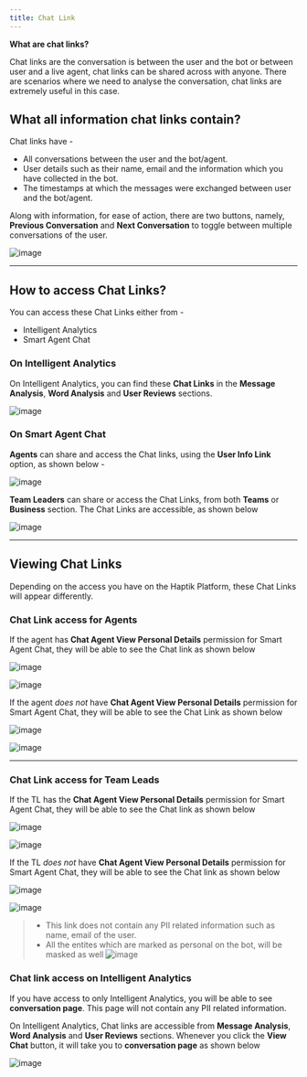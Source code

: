 ```yaml
---
title: Chat Link
---
```


**What are chat links?**

Chat links are the conversation is between the user and the bot or between user and a live agent, chat links can be shared across with anyone. 
There are scenarios where we need to analyse the conversation, chat links are extremely useful in this case. 

## **What all information chat links contain?**

Chat links have - 
* All conversations between the user and the bot/agent.
* User details such as their name, email and the information which you have collected in the bot.
* The timestamps at which the messages were exchanged between user and the bot/agent.

Along with information, for ease of action, there are two buttons, namely, **Previous Conversation** and **Next Conversation** to toggle between multiple conversations of the user.

![image](https://user-images.githubusercontent.com/75118325/114147243-2308e000-9936-11eb-954c-5ed4f0f1c7d6.png)

<hr>

## How to access Chat Links?

You can access these Chat Links either from -  
* Intelligent Analytics 
* Smart Agent Chat

### On Intelligent Analytics

On Intelligent Analytics, you can find these **Chat Links** in the **Message Analysis**, **Word Analysis** and **User Reviews** sections.

![image](https://user-images.githubusercontent.com/75118325/114148758-c0184880-9937-11eb-9965-6bd2d0ca9a7b.png)

### On Smart Agent Chat

**Agents** can share and access the Chat links, using the **User Info Link** option, as shown below - 

![image](https://user-images.githubusercontent.com/75118325/114147984-eab5d180-9936-11eb-9219-d562b859e6f0.png)

**Team Leaders** can share or access the Chat Links, from both **Teams** or **Business** section. The Chat Links are accessible, as shown below 

![image](https://user-images.githubusercontent.com/75118325/114148648-9f4ff300-9937-11eb-9914-cb8abcecba4b.png)

<hr>

## Viewing Chat Links

Depending on the access you have on the Haptik Platform, these Chat Links will appear differently.

### Chat Link access for Agents

If the agent has **Chat Agent View Personal Details** permission for Smart Agent Chat, they will be able to see the Chat link as shown below

![image](https://user-images.githubusercontent.com/75118325/114347136-21335c80-9b82-11eb-97dc-87a7001fd55c.png)

![image](https://user-images.githubusercontent.com/75118325/114150084-44b79680-9939-11eb-8b2d-162aaef7625e.png)

If the agent  _does not_ have **Chat Agent View Personal Details** permission for Smart Agent Chat, they will be able to see the Chat Link as shown below 

![image](https://user-images.githubusercontent.com/75118325/114347035-fba65300-9b81-11eb-8870-fd47e6eb81fe.png)

![image](https://user-images.githubusercontent.com/75118325/114149924-120d9e00-9939-11eb-8c24-bd606e058814.png)

<hr>

### Chat Link access for Team Leads

If the TL has the **Chat Agent View Personal Details** permission for Smart Agent Chat, they will be able to see the Chat link as shown below

![image](https://user-images.githubusercontent.com/75118325/114346233-c0575480-9b80-11eb-94b5-c8484795e017.png)

![image](https://user-images.githubusercontent.com/75118325/114345751-e7615680-9b7f-11eb-88b4-6fac9d2992cd.png)

If the TL _does not_ have **Chat Agent View Personal Details** permission for Smart Agent Chat, they will be able to see the Chat link as shown below

![image](https://user-images.githubusercontent.com/75118325/114346206-b2a1cf00-9b80-11eb-8e06-ad06621aa43f.png)

![image](https://user-images.githubusercontent.com/75118325/114346094-7ff7d680-9b80-11eb-83b1-21703da9cebd.png)

> - This link does not contain any PII related information such as name, email of the user.
> - All the entites which are marked as personal on the bot, will be masked as well
> ![image](https://user-images.githubusercontent.com/75118325/114155287-f0afb080-993e-11eb-92eb-eb8e7ac5e11d.png)

### Chat link access on Intelligent Analytics

If you have access to only Intelligent Analytics, you will be able to see **conversation page**. This page will not contain any PII related information.

On Intelligent Analytics, Chat links are accessible from **Message Analysis**, **Word Analysis** and **User Reviews** sections. Whenever you click the **View Chat** button, it will take you to **conversation page** as shown below

![image](https://user-images.githubusercontent.com/75118325/114346540-45db0480-9b81-11eb-8abd-46f5beffda48.png)

